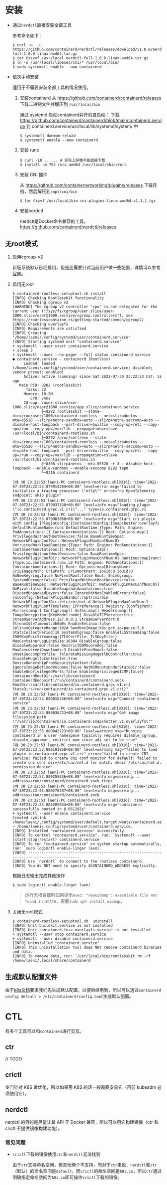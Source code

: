 # 安装

- 通过`nerdctl`直接安装全部工具

  参考命令如下：

  ```shell
  $ curl -o  -L https://github.com/containerd/nerdctl/releases/download/v1.0.0/nerdctl-full-1.0.0-linux-amd64.tar.gz
  $ tar Cxzvvf /usr/local nerdctl-full-1.0.0-linux-amd64.tar.gz
  $ ln -s /usr/local/libexec/cni/* /usr/local/bin/
  $ sudo systemctl enable --now containerd
  ```
  
- 依次手动安装

  适用于不需要安装全部工具的情况使用。
  
  1. 安装containerd
     从 https://github.com/containerd/containerd/releases 下载二进制文件并解压到 `/usr/local/bin`
     
     通过 systemd 启动containerd并开机自启动：
     下载 https://github.com/containerd/containerd/blob/main/containerd.service 到 containerd.service/usr/local/lib/systemd/system/ 中
  
     ```shell
     $ systemctl daemon-reload
     $ systemctl enable --now containerd
     ```

  2. 安装 runc
  
     ```shell
     $ curl -LO ...... # 实际上好像不能直接下载
     $ install -m 755 runc.amd64 /usr/local/sbin/runc
     ```

  3. 安装 CNI 插件

     从 https://github.com/containernetworking/plugins/releases 下载存档，然后解压到`/opt/cni/bin`
  
     ```shell
     $ tar Cxzvf /usr/local/bin cni-plugins-linux-amd64-v1.1.1.tgz
     ```
  
  4. 安装nerdctl
  
     nerdctl是Docker命令兼容的工具， https://github.com/containerd/nerdctl/releases

## 无root模式

1. 启用cgroup-v2

   新版系统默认已经启用，但是还需要针对当前用户做一些配置，详情可以参考[官网](https://rootlesscontaine.rs/getting-started/common/cgroup2/#enabling-cgroup-v2)。

2. 启用无root

   ```shell
   $ containerd-rootless-setuptool.sh install
   [INFO] Checking RootlessKit functionality
   [INFO] Checking cgroup v2
   [WARNING] The cgroup v2 controller "cpu" is not delegated for the current user ("/sys/fs/cgroup/user.slice/user-1000.slice/user@1000.service/cgroup.controllers"), see https://rootlesscontaine.rs/getting-started/common/cgroup2/
   [INFO] Checking overlayfs
   [INFO] Requirements are satisfied
   [INFO] Creating "/home/laeni/.config/systemd/user/containerd.service"
   [INFO] Starting systemd unit "containerd.service"
   + systemctl --user start containerd.service
   + sleep 3
   + systemctl --user --no-pager --full status containerd.service
   ● containerd.service - containerd (Rootless)
        Loaded: loaded (/home/laeni/.config/systemd/user/containerd.service; disabled; vendor preset: enabled)
        Active: active (running) since Sat 2022-07-30 23:22:53 CST; 3s ago
      Main PID: 8282 (rootlesskit)
         Tasks: 32
        Memory: 18.2M
           CPU: 74ms
        CGroup: /user.slice/user-1000.slice/user@1000.service/app.slice/containerd.service
                ├─8282 rootlesskit --state-dir=/run/user/1000/containerd-rootless --net=slirp4netns --mtu=65520 --slirp4netns-sandbox=auto --slirp4netns-seccomp=auto --disable-host-loopback --port-driver=builtin --copy-up=/etc --copy-up=/run --copy-up=/var/lib --propagation=rslave /usr/local/bin/containerd-rootless.sh
                ├─8292 /proc/self/exe --state-dir=/run/user/1000/containerd-rootless --net=slirp4netns --mtu=65520 --slirp4netns-sandbox=auto --slirp4netns-seccomp=auto --disable-host-loopback --port-driver=builtin --copy-up=/etc --copy-up=/run --copy-up=/var/lib --propagation=rslave /usr/local/bin/containerd-rootless.sh
                ├─8308 slirp4netns --mtu 65520 -r 3 --disable-host-loopback --enable-sandbox --enable-seccomp 8292 tap0
                └─8316 containerd
   
   7月 30 23:22:53 laeni-PC containerd-rootless.sh[8316]: time="2022-07-30T23:22:53.879914284+08:00" level=error msg="failed to initialize a tracing processor \"otlp\"" error="no OpenTelemetry endpoint: skip plugin"
   7月 30 23:22:53 laeni-PC containerd-rootless.sh[8316]: time="2022-07-30T23:22:53.879937130+08:00" level=info msg="loading plugin \"io.containerd.grpc.v1.cri\"..." type=io.containerd.grpc.v1
   7月 30 23:22:53 laeni-PC containerd-rootless.sh[8316]: time="2022-07-30T23:22:53.879983060+08:00" level=info msg="Start cri plugin with config {PluginConfig:{ContainerdConfig:{Snapshotter:overlayfs DefaultRuntimeName:runc DefaultRuntime:{Type: Path: Engine: PodAnnotations:[] ContainerAnnotations:[] Root: Options:map[] PrivilegedWithoutHostDevices:false BaseRuntimeSpec: NetworkPluginConfDir: NetworkPluginMaxConfNum:0} UntrustedWorkloadRuntime:{Type: Path: Engine: PodAnnotations:[] ContainerAnnotations:[] Root: Options:map[] PrivilegedWithoutHostDevices:false BaseRuntimeSpec: NetworkPluginConfDir: NetworkPluginMaxConfNum:0} Runtimes:map[runc:{Type:io.containerd.runc.v2 Path: Engine: PodAnnotations:[] ContainerAnnotations:[] Root: Options:map[BinaryName: CriuImagePath: CriuPath: CriuWorkPath: IoGid:0 IoUid:0 NoNewKeyring:false NoPivotRoot:false Root: ShimCgroup: SystemdCgroup:false] PrivilegedWithoutHostDevices:false BaseRuntimeSpec: NetworkPluginConfDir: NetworkPluginMaxConfNum:0}] NoPivot:false DisableSnapshotAnnotations:true DiscardUnpackedLayers:false IgnoreRdtNotEnabledErrors:false} CniConfig:{NetworkPluginBinDir:/opt/cni/bin NetworkPluginConfDir:/etc/cni/net.d NetworkPluginMaxConfNum:1 NetworkPluginConfTemplate: IPPreference:} Registry:{ConfigPath: Mirrors:map[] Configs:map[] Auths:map[] Headers:map[]} ImageDecryption:{KeyModel:node} DisableTCPService:true StreamServerAddress:127.0.0.1 StreamServerPort:0 StreamIdleTimeout:4h0m0s EnableSelinux:false SelinuxCategoryRange:1024 SandboxImage:k8s.gcr.io/pause:3.6 StatsCollectPeriod:10 SystemdCgroup:false EnableTLSStreaming:false X509KeyPairStreaming:{TLSCertFile: TLSKeyFile:} MaxContainerLogLineSize:16384 DisableCgroup:false DisableApparmor:false RestrictOOMScoreAdj:false MaxConcurrentDownloads:3 DisableProcMount:false UnsetSeccompProfile: TolerateMissingHugetlbController:true DisableHugetlbController:true DeviceOwnershipFromSecurityContext:false IgnoreImageDefinedVolumes:false NetNSMountsUnderStateDir:false EnableUnprivilegedPorts:false EnableUnprivilegedICMP:false} ContainerdRootDir:/var/lib/containerd ContainerdEndpoint:/run/containerd/containerd.sock RootDir:/var/lib/containerd/io.containerd.grpc.v1.cri StateDir:/run/containerd/io.containerd.grpc.v1.cri}"
   7月 30 23:22:53 laeni-PC containerd-rootless.sh[8316]: time="2022-07-30T23:22:53.880016746+08:00" level=info msg="Connect containerd service"
   7月 30 23:22:53 laeni-PC containerd-rootless.sh[8316]: time="2022-07-30T23:22:53.880036723+08:00" level=info msg="Get image filesystem path \"/var/lib/containerd/io.containerd.snapshotter.v1.overlayfs\""
   7月 30 23:22:53 laeni-PC containerd-rootless.sh[8316]: time="2022-07-30T23:22:53.880042723+08:00" level=warning msg="Running containerd in a user namespace typically requires disable_cgroup, disable_apparmor, restrict_oom_score_adj set to be true"
   7月 30 23:22:53 laeni-PC containerd-rootless.sh[8316]: time="2022-07-30T23:22:53.880191858+08:00" level=warning msg="failed to load plugin io.containerd.grpc.v1.cri" error="failed to create CRI service: failed to create cni conf monitor for default: failed to create cni conf dir=/etc/cni/net.d for watch: mkdir /etc/cni/net.d: permission denied"
   7月 30 23:22:53 laeni-PC containerd-rootless.sh[8316]: time="2022-07-30T23:22:53.880255636+08:00" level=info msg=serving... address=/run/containerd/containerd.sock.ttrpc
   7月 30 23:22:53 laeni-PC containerd-rootless.sh[8316]: time="2022-07-30T23:22:53.880278287+08:00" level=info msg=serving... address=/run/containerd/containerd.sock
   7月 30 23:22:53 laeni-PC containerd-rootless.sh[8316]: time="2022-07-30T23:22:53.880289834+08:00" level=info msg="containerd successfully booted in 0.051192s"
   + systemctl --user enable containerd.service
   Created symlink /home/laeni/.config/systemd/user/default.target.wants/containerd.service → /home/laeni/.config/systemd/user/containerd.service.
   [INFO] Installed "containerd.service" successfully.
   [INFO] To control "containerd.service", run: `systemctl --user (start|stop|restart) containerd.service`
   [INFO] To run "containerd.service" on system startup automatically, run: `sudo loginctl enable-linger laeni`
   [INFO] ------------------------------------------------------------------------------------------
   [INFO] Use `nerdctl` to connect to the rootless containerd.
   [INFO] You do NOT need to specify $CONTAINERD_ADDRESS explicitly.
   ```

   根据日志输出完成其他操作

   ```shell
   $ sudo loginctl enable-linger laeni
   ```

   > 运行无根容器时如果提示`exec: "newuidmap": executable file not found in $PATH`，需要`sudo apt install uidmap`。

3. 关闭无root模式

   ```shell
   $ containerd-rootless-setuptool.sh  uninstall
   [INFO] Unit buildkit.service is not installed
   [INFO] Unit containerd-fuse-overlayfs.service is not installed
   + systemctl --user stop containerd.service
   + systemctl --user disable containerd.service
   [INFO] Uninstalled "containerd.service"
   [INFO] This uninstallation tool does NOT remove containerd binaries and data.
   [INFO] To remove data, run: `/usr/local/bin/rootlesskit rm -rf /home/laeni/.local/share/containerd`
   ```

## 生成默认配置文件

由于[k8s文档](https://kubernetes.io/zh-cn/docs/setup/production-environment/container-runtimes/#%E5%AE%B9%E5%99%A8%E8%BF%90%E8%A1%8C%E6%97%B6)要求我们先生成默认配置，以便后续用到，所以可以通过`containerd config default > /etc/containerd/config.toml`生成默认配置。

# CTL

有多个工具可以和`containerd`进行交互。

## ctr

// TODO

## crictl

专门针对 K8S 做优化，所以如果用 K8S 的话一般需要安装它（目前 kubeadm 必须使用它）。

## nerdctl

nerdctl 的目的是尽量让其 API 于 Docker 兼容，所以可以用它构建镜像（ctr 和 crictl 不提供镜像构建功能）。

### 常见问题

- `crictl`下载的镜像使用`ctr`和`nerdctl`无法找到

  由于`ctr`支持命名空间，但其他两个不支持，而对于`ctr`来说，`nerdctl`和`ctr`（默认）的命名空间是`default`，而`crictl`的命名空间是`k8s.io`，所以`ctr`通过明确指定命名空间为`k8s.io`即可操作`crictl`下载的镜像。
